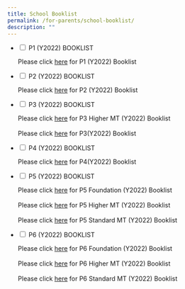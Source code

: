 ```yaml
---
title: School Booklist
permalink: /for-parents/school-booklist/
description: ""
---
```

<ul class="jekyllcodex_accordion">
  <li>
    <input type="checkbox" id="accordion1">
    <label for="accordion1">P1 (Y2022) BOOKLIST</label>
    <div>
      <p>Please click <a href="https://punggolcovepri-moe-edu-sg-admin.cwp.sg/qql/slot/u1242/2022%20school%20booklist/2022%20PCPS%20P1.pdf" target="_blank" rel="noopener">here</a> for P1 (Y2022) Booklist</p>
    </div>
	</li>  
	  <li>
    <input type="checkbox" id="accordion2">
    <label for="accordion2">P2 (Y2022) BOOKLIST</label>
    <div>
      <p>Please click <a href="https://punggolcovepri-moe-edu-sg-admin.cwp.sg/qql/slot/u1242/2022%20school%20booklist/2022%20PCPS%20P1.pdf" target="_blank" rel="noopener">here</a> for P2 (Y2022) Booklist</p>
    </div>
	</li>  
	  <li>
    <input type="checkbox" id="accordion3">
    <label for="accordion3">P3 (Y2022) BOOKLIST</label>
    <div>
      <p>Please click <a href="here" target="_blank" rel="noopener">here</a> for  P3 Higher MT (Y2022) Booklist<br><br>Please click <a href="here" target="_blank" rel="noopener">here</a> for P3(Y2022) Booklist</p>
    </div>
	</li>  
	  <li>
    <input type="checkbox" id="accordion4">
    <label for="accordion4">P4 (Y2022) BOOKLIST</label>
    <div>
      <p>Please click <a href="here" target="_blank" rel="noopener">here</a> for P4(Y2022) Booklist</p>
    </div>
	</li>  
	<li>
    <input type="checkbox" id="accordion5">
    <label for="accordion5">P5 (Y2022) BOOKLIST</label>
    <div>
      <p>Please click <a href="here" target="_blank" rel="noopener">here</a> for P5 Foundation (Y2022) Booklist<br><br>Please click <a href="here" target="_blank" rel="noopener">here</a> for P5 Higher MT (Y2022) Booklist<br><br>Please click <a href="here" target="_blank" rel="noopener">here</a> for P5 Standard MT (Y2022) Booklist</p>
    </div>
	</li>
	<li>
    <input type="checkbox" id="accordion6">
    <label for="accordion6">P6 (Y2022) BOOKLIST</label>
    <div>
      <p>Please click <a href="here" target="_blank" rel="noopener">here</a> for P6 Foundation (Y2022) Booklist<br><br>Please click <a href="here" target="_blank" rel="noopener">here</a> for P6 Higher MT (Y2022) Booklist<br><br>Please click <a href="here" target="_blank" rel="noopener">here</a> for P6 Standard MT (Y2022) Booklist</p>
    </div>
	</li>
</ul>